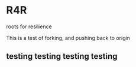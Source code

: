 # R4R
roots for resilience


This is a test of forking, and pushing back to origin


## testing testing testing testing
